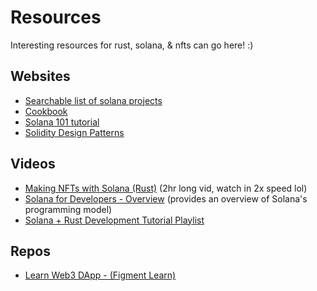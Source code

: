 # Resources
Interesting resources for rust, solana, & nfts can go here! :)

## Websites
- [Searchable list of solana projects](https://soldev.app/)
- [Cookbook](https://solanacookbook.com/)
- [Solana 101 tutorial](https://learn.figment.io/pathways/solana-pathway)
- [Solidity Design Patterns](https://fravoll.github.io/solidity-patterns/)

## Videos
- [Making NFTs with Solana (Rust)](https://www.youtube.com/watch?v=WwLn3_RJ0QM&t=1413s) (2hr long vid, watch in 2x speed lol)
- [Solana for Developers - Overview](https://www.youtube.com/watch?v=qNIhClYDjR8&t=250s) (provides an overview of Solana's programming model)
- [Solana + Rust Development Tutorial Playlist](https://www.youtube.com/playlist?list=PL53JxaGwWUqCr3xm4qvqbgpJ4Xbs4lCs7)

## Repos
- [Learn Web3 DApp - (Figment Learn)](https://github.com/figment-networks/learn-web3-dapp)
